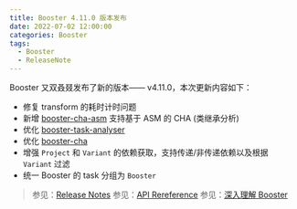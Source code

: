 ```yaml
---
title: Booster 4.11.0 版本发布
date: 2022-07-02 12:00:00
categories: Booster
tags:
  - Booster
  - ReleaseNote
---
```


Booster 又双叒叕发布了新的版本—— v4.11.0，本次更新内容如下：

- 修复 transform 的耗时计时问题
- 新增 [booster-cha-asm](https://github.com/didi/booster/tree/v4.11.0/booster-cha-asm) 支持基于 ASM 的 CHA (类继承分析)
- 优化 [booster-task-analyser](https://github.com/didi/booster/tree/v4.11.0/booster-task-analyser)
- 优化 [booster-cha](https://github.com/didi/booster/tree/v4.11.0/booster-cha) 
- 增强 `Project` 和 `Variant` 的依赖获取，支持传递/非传递依赖以及根据 `Variant` 过滤
- 统一 Booster 的 task 分组为 `Booster`

> 参见：[Release Notes](https://github.com/didi/booster/blob/master/RELEASE-NOTES.md#v4110)
> 参见：[API Rereference](https://reference.johnsonlee.io/booster)
> 参见：[深入理解 Booster](https://booster.johnsonlee.io)
